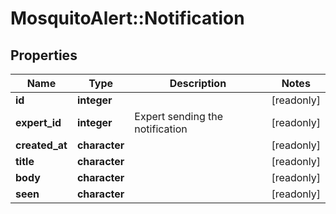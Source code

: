 # MosquitoAlert::Notification


## Properties
Name | Type | Description | Notes
------------ | ------------- | ------------- | -------------
**id** | **integer** |  | [readonly] 
**expert_id** | **integer** | Expert sending the notification | [readonly] 
**created_at** | **character** |  | [readonly] 
**title** | **character** |  | [readonly] 
**body** | **character** |  | [readonly] 
**seen** | **character** |  | [readonly] 



